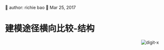 🐞 author: richie bao 📅 Mar 25, 2017
# 建模途径横向比较-结构
<a href="http://digit-x.org/digitLink/CAD_intro_richie.html" target = "_blank"><img src="./imgs/0042.png" height="auto" width="auto"  title="digit-x" style="float:right"></a>